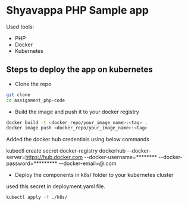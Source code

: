 # Shyavappa PHP Sample app

Used tools:

- PHP
- Docker
- Kubernetes

## Steps to deploy the app on kubernetes

- Clone the repo

```sh
git clone
cd assignment_php-code
```

- Build the image and push it to your docker registry

```sh
docker build -t <docker_repo/your_image_name>:<tag> .
docker image push <docker_repo/your_image_name>:<tag>
```
Added the docker hub credentials using below commands

kubectl create secret docker-registry dockerhub --docker-server=https://hub.docker.com --docker-username=******** --docker-password=********* --docker-email=*@*.com
- Deploy the components in k8s/ folder to your kubernetes cluster

used this secret in deployment.yaml file.

```sh
kubectl apply -f ./k8s/
```
